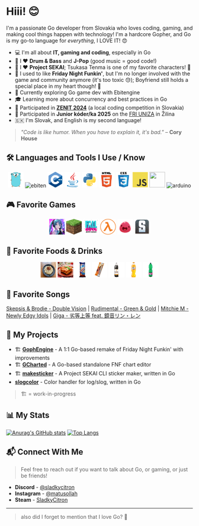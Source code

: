 # Hiii! 😊

I'm a passionate Go developer from Slovakia who loves coding, gaming, and making cool things happen with technology!
I'm a hardcore Gopher, and Go is my go-to language for *everything*, I LOVE IT! 😍

- 💻 I'm all about **IT, gaming and coding**, especially in Go
- 🎵 I ❤ **Drum & Bass** and **J-Pop** (good music = good code!)
- 🎤 I ❤ **Project SEKAI**; Tsukasa Tenma is one of my favorite characters! 💛
- 🎤 I used to like **Friday Night Funkin'**, but I'm no longer involved with the game and community anymore (it's too toxic 😓); Boyfriend still holds a special place in my heart though! 💙
- 🚀 Currently exploring Go game dev with Ebitengine
- 🎓 Learning more about concurrency and best practices in Go
- 🏅 Participated in [**ZENIT 2024**](https://zenit.ksp.sk/results/zenit24sk/ZA/cbgTVUEyPEn6nypoGX56/all) (a local coding competition in Slovakia)
- 🏅 Participated in **Junior kóder/ka 2025** on the [FRI UNIZA](https://fri.uniza.sk) in Žilina
- 🇸🇰 I'm Slovak, and English is my second language!

> *"Code is like humor. When you have to explain it, it's bad."* – **Cory House**

## 🛠️ Languages and Tools I Use / Know

<p align="center">
  <img src="https://raw.githubusercontent.com/devicons/devicon/master/icons/go/go-original.svg" alt="go" width="42" height="42" />
  <img src="https://ebitengine.org/images/logo.png" alt="ebiten" width="42" height="42" />
  <img src="https://raw.githubusercontent.com/devicons/devicon/master/icons/cplusplus/cplusplus-original.svg" alt="cplusplus" width="42" height="42" />
  <img src="https://raw.githubusercontent.com/devicons/devicon/master/icons/java/java-original.svg" alt="java" width="42" height="42" />
  <img src="https://raw.githubusercontent.com/devicons/devicon/master/icons/python/python-original.svg" alt="python" width="42" height="42" />
  <img src="https://raw.githubusercontent.com/devicons/devicon/master/icons/html5/html5-original-wordmark.svg" alt="html5" width="42" height="42" />
  <img src="https://raw.githubusercontent.com/devicons/devicon/master/icons/css3/css3-original-wordmark.svg" alt="css3" width="42" height="42" />
  <img src="https://raw.githubusercontent.com/devicons/devicon/master/icons/javascript/javascript-original.svg" alt="javascript" width="42" height="42" />
  <img src="https://cdn.jsdelivr.net/gh/devicons/devicon@latest/icons/vscode/vscode-original.svg" width="42" height="42" />
  <img src="https://cdn.worldvectorlogo.com/logos/arduino-1.svg" alt="arduino" width="42" height="42" />
</p>

## 🎮 Favorite Games

<p align="center">
  <img src="https://github.com/MatusOllah/MatusOllah/blob/main/pjsk.png?raw=true" alt="pjsk" width="42" height="42" />
  <img src="https://github.com/MatusOllah/MatusOllah/blob/main/minecraft.png?raw=true" alt="minecraft" width="42" height="42" />
  <img src="https://github.com/MatusOllah/MatusOllah/blob/main/fall_guys.png?raw=true" alt="fall_guys" width="42" height="42" />
  <img src="https://github.com/MatusOllah/MatusOllah/blob/main/half_life.png?raw=true" alt="half_life" width="42" height="42" />
  <img src="https://github.com/MatusOllah/MatusOllah/blob/main/slime_rancher.png?raw=true" alt="slime_rancher" width="42" height="42" />
  <img src="https://github.com/MatusOllah/MatusOllah/blob/main/satisfactory.png?raw=true" alt="satisfactory" width="42" height="42" />
  <!-- <img src="https://github.com/MatusOllah/MatusOllah/blob/main/funkin.png?raw=true" alt="funkin" width="42" height="42" /> -->
</p>

## 🍛 Favorite Foods & Drinks

<p align="center">
  <img src="https://github.com/MatusOllah/MatusOllah/blob/main/halusky.png?raw=true" alt="halusky" width="42" height="42" />
  <img src="https://github.com/MatusOllah/MatusOllah/blob/main/lasagne.png?raw=true" alt="lasagne" width="42" height="42" />
  <img src="https://github.com/MatusOllah/MatusOllah/blob/main/horalky.png?raw=true" alt="horalky" width="42" height="42" />
  <img src="https://github.com/MatusOllah/MatusOllah/blob/main/anita.png?raw=true" alt="anita" width="42" height="42" />
  <img src="https://github.com/MatusOllah/MatusOllah/blob/main/kofola.png?raw=true" alt="kofola" width="42" height="42" />
  <img src="https://github.com/MatusOllah/MatusOllah/blob/main/fanta.png?raw=true" alt="fanta" width="42" height="42" />
  <img src="https://github.com/MatusOllah/MatusOllah/blob/main/baldovska.png?raw=true" alt="baldovska" width="42" height="42" />
</p>

## 🎵 Favorite Songs

[Skepsis & Brodie - Double Vision](https://tidal.com/browse/track/378768669?u) |
[Rudimental - Green & Gold](https://tidal.com/browse/track/345812639?u) |
[Mitchie M - Newly Edgy Idols](https://tidal.com/browse/track/157120047?u) |
[Giga - 劣等上等 feat. 鏡音リン・レン](https://tidal.com/browse/track/159287894?u)

## 🚀 My Projects

- 🏗️ [**GophEngine**](https://github.com/MatusOllah/gophengine) - A 1:1 Go-based remake of Friday Night Funkin' with improvements
- 🏗️ [**GCharted**](https://github.com/MatusOllah/gcharted) - A Go-based standalone FNF chart editor
- 🏗 [**makesticker**](https://github.com/MatusOllah/makesticker) - A Project SEKAI CLI sticker maker, written in Go
- [**slogcolor**](https://github.com/MatusOllah/slogcolor) - Color handler for log/slog, written in Go

> 🏗️ = work-in-progress

## 📊 My Stats

[![Anurag's GitHub stats](https://github-readme-stats.vercel.app/api?username=MatusOllah&theme=transparent)](https://github.com/anuraghazra/github-readme-stats) [![Top Langs](https://github-readme-stats.vercel.app/api/top-langs/?username=MatusOllah&theme=transparent&layout=compact&langs_count=8)](https://github.com/anuraghazra/github-readme-stats)

## 📬 Connect With Me

> Feel free to reach out if you want to talk about Go, or gaming, or just be friends!

- **Discord** - [@sladkycitron](https://discord.com/channels/@sladkycitron)
- **Instagram** - [@matusollah](https://www.instagram.com/matusollah/)
- **Steam** - [SladkyCitron](https://steamcommunity.com/id/SladkyCitron/)

---

> also did I forget to mention that I love Go? 🤣
